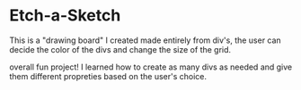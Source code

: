 # Etch-a-Sketch
This is a "drawing board" I created made entirely from div's,
the user can decide the color of the divs and change the size of the grid.

overall fun project! I learned how to create as many divs as needed and give them different propreties based on the user's choice.
